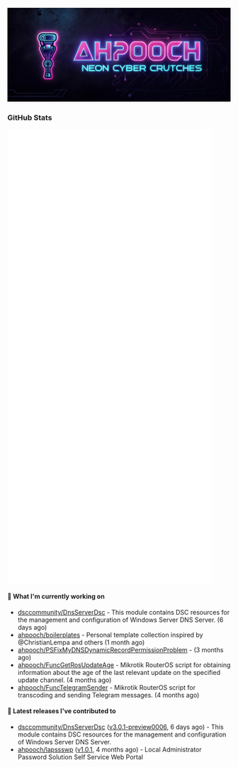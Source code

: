 <p align="center"><img src="https://raw.githubusercontent.com/ahpooch/ahpooch/main/ahpooch_NeonCyberCrutches.jpeg" />

### GitHub Stats
<p align="left"><img src="https://raw.githubusercontent.com/ahpooch/ahpooch/main/github-metrics.svg" /></p>

#### 👷 What I'm currently working on

- [dsccommunity/DnsServerDsc](https://github.com/dsccommunity/DnsServerDsc) - This module contains DSC resources for the management and configuration of Windows Server DNS Server. (6 days ago)
- [ahpooch/boilerplates](https://github.com/ahpooch/boilerplates) - Personal template collection inspired by @ChristianLempa and others (1 month ago)
- [ahpooch/PSFixMyDNSDynamicRecordPermissionProblem](https://github.com/ahpooch/PSFixMyDNSDynamicRecordPermissionProblem) -  (3 months ago)
- [ahpooch/FuncGetRosUpdateAge](https://github.com/ahpooch/FuncGetRosUpdateAge) - Mikrotik RouterOS script for obtaining information about the age of the last relevant update on the specified update channel. (4 months ago)
- [ahpooch/FuncTelegramSender](https://github.com/ahpooch/FuncTelegramSender) - Mikrotik RouterOS script for transcoding and sending Telegram messages. (4 months ago)

#### 🚀 Latest releases I've contributed to

- [dsccommunity/DnsServerDsc](https://github.com/dsccommunity/DnsServerDsc) ([v3.0.1-preview0006](https://github.com/dsccommunity/DnsServerDsc/releases/tag/v3.0.1-preview0006), 6 days ago) - This module contains DSC resources for the management and configuration of Windows Server DNS Server.
- [ahpooch/lapssswp](https://github.com/ahpooch/lapssswp) ([v1.0.1](https://github.com/ahpooch/lapssswp/releases/tag/v1.0.1), 4 months ago) - Local Administrator Password Solution Self Service Web Portal
